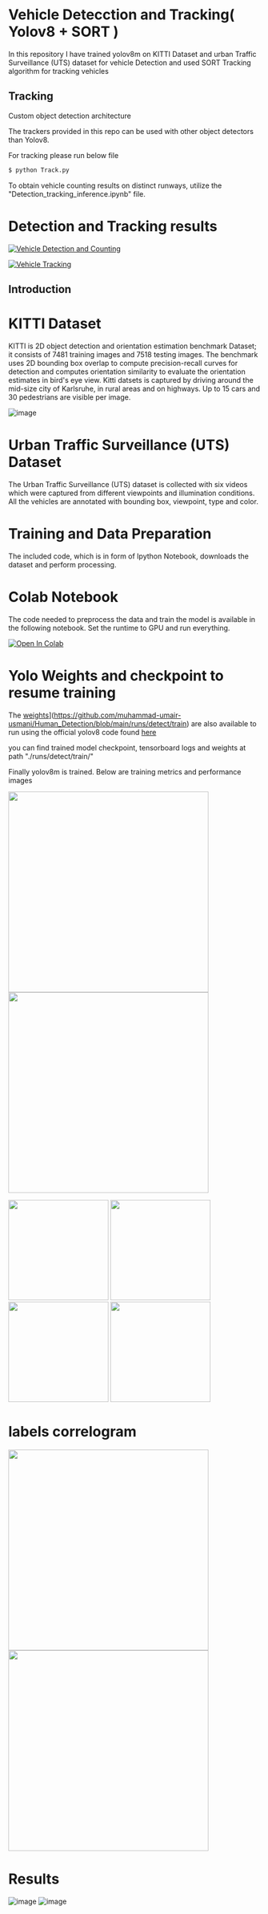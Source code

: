 # Vehicle Detecction and Tracking( Yolov8 + SORT )

In this repository I have trained yolov8m on KITTI Dataset and urban Traffic Surveillance (UTS) dataset for vehicle Detection and used SORT Tracking algorithm for tracking vehicles

## Tracking 

Custom object detection architecture

The trackers provided in this repo can be used with other object detectors than Yolov8.

For tracking please run below file

```bash
$ python Track.py
```


To obtain vehicle counting results on distinct runways, utilize the "Detection_tracking_inference.ipynb" file.

# Detection and Tracking results
[![Vehicle Detection and Counting](clipped_joined_video.gif)](https://youtu.be/AisUbJo4vYQ)

[![Vehicle Tracking](./runs/detect/train/tracking.png)](https://youtu.be/UvWd7B-HVKo)

## Introduction

# KITTI Dataset
KITTI is 2D object detection and orientation estimation benchmark Dataset; it consists of 7481 training images and 7518 testing images. The benchmark uses 2D bounding box overlap to compute precision-recall curves for detection and computes orientation similarity to evaluate the orientation estimates in bird's eye view.
Kitti datsets is captured by driving around the mid-size city of Karlsruhe, in rural areas and on highways. Up to 15 cars and 30 pedestrians are visible per image.

![image](./runs/kitti_2d.png)

# Urban Traffic Surveillance (UTS) Dataset

The Urban Traffic Surveillance (UTS) dataset is collected with six videos which were captured from different viewpoints and illumination conditions. All the vehicles are annotated with bounding box, viewpoint, type and color. 

# Training and Data Preparation

The included code, which is in form of Ipython Notebook, downloads the dataset and perform processing.

# Colab Notebook
The code needed to preprocess the data and train the model is available in the following notebook.
Set the runtime to GPU and run everything.

[![Open In Colab](https://colab.research.google.com/assets/colab-badge.svg)](https://github.com/muhammad-umair-usmani/Human_Detection/blob/main/vehicle_dataset_preparation+yolov8_training.ipynb)

# Yolo Weights and checkpoint to resume training

The [weights](https://colab.research.google.com/assets/colab-badge.svg)](https://github.com/muhammad-umair-usmani/Human_Detection/blob/main/runs/detect/train) are also available to run using the official yolov8 code found [here](https://github.com/ultralytics/ultralytics)

you can find trained model checkpoint, tensorboard logs and weights at path "./runs/detect/train/"

Finally yolov8m is trained. Below are training metrics and performance images

<p float="left">
  <img src="./runs/detect/train/confusion_matrix.png" width="400" />
  <img src="./runs/detect/train/confusion_matrix_normalized.png" width="400" />
</p>
<p float="left">
  <img src="./runs/detect/train/F1_curve.png" width="200" />
  <img src="./runs/detect/train/P_curve.png" width="200" />
  <img src="./runs/detect/train/PR_curve.png" width="200" />
  <img src="./runs/detect/train/R_curve.png" width="200" />
</p>


# labels correlogram
<p float="left">
  <img src="./runs/detect/train/labels_correlogram.jpg" width="400" />
  <img src="./runs/detect/train/labels.jpg" width="400" />
</p>

# Results
![image](./runs/detect/train/train_batch21782.jpg)
![image](./runs/detect/train/val_batch2_pred.jpg)